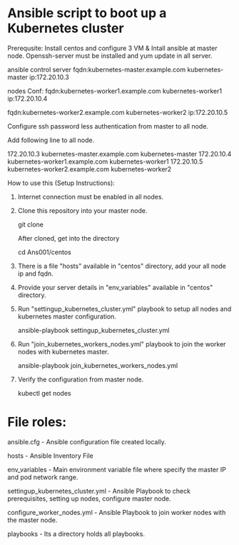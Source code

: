 #  Ansible script to boot up a Kubernetes cluster
Prerequsite:
Install centos and configure 3 VM & Intall ansible at master node.
Openssh-server must be installed and yum update in all server.

ansible control server
fqdn:kubernetes-master.example.com  kubernetes-master
ip:172.20.10.3 

nodes Conf:
fqdn:kubernetes-worker1.example.com kubernetes-worker1
ip:172.20.10.4

fqdn:kubernetes-worker2.example.com kubernetes-worker2
ip:172.20.10.5 


Configure ssh password less authentication from master to all node.

Add following line to all node.

172.20.10.3 kubernetes-master.example.com kubernetes-master
172.20.10.4 kubernetes-worker1.example.com kubernetes-worker1
172.20.10.5 kubernetes-worker2.example.com kubernetes-worker2


How to use this (Setup Instructions):

1. Internet connection must be enabled in all nodes.
2. Clone this repository into your master node.
   
   git clone 
   
   After cloned, get into the directory
   
   cd Ans001/centos

3. There is a file "hosts" available in "centos" directory, add your all node ip and fqdn. 
4. Provide your server details in "env_variables" available in "centos" directory.

   
5. Run "settingup_kubernetes_cluster.yml" playbook to setup all nodes and kubernetes master configuration.

   ansible-playbook settingup_kubernetes_cluster.yml
   
6. Run "join_kubernetes_workers_nodes.yml" playbook to join the worker nodes with kubernetes master.

      ansible-playbook join_kubernetes_workers_nodes.yml

7. Verify the configuration from master node.

      kubectl get nodes

# File roles:

ansible.cfg - Ansible configuration file created locally.

hosts - Ansible Inventory File

env_variables - Main environment variable file where specify the master IP and pod network range.

settingup_kubernetes_cluster.yml - Ansible Playbook to check prerequisites, setting up nodes, configure master node.

configure_worker_nodes.yml - Ansible Playbook to join worker nodes with the master node.


playbooks - Its a directory holds all playbooks.


